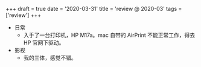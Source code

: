 +++
draft = true
date = '2020-03-31'
title = 'review @ 2020-03'
tags = ['review']
+++

- 日常
    - 入手了一台打印机，HP M17a。mac 自带的 AirPrint 不能正常工作，得去 HP 官网下驱动。
- 影视
    - 我的三体，感觉不错。

